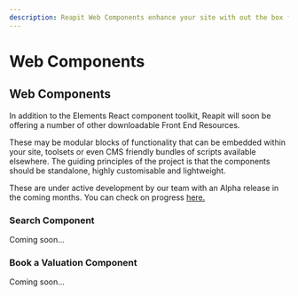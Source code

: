 ```yaml
---
description: Reapit Web Components enhance your site with out the box functionality
---
```


# Web Components

## Web Components

In addition to the Elements React component toolkit, Reapit will soon be offering a number of other downloadable Front End Resources. 

These may be modular blocks of functionality that can be embedded within your site, toolsets or even CMS friendly bundles of scripts available elsewhere. The guiding principles of the project is that the components should be standalone, highly customisable and lightweight. 

These are under active development by our team with an Alpha release in the coming months. You can check on progress [here.](https://github.com/reapit/foundations/milestone/6)

### Search Component

Coming soon...

### Book a Valuation Component

Coming soon...



